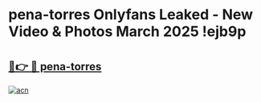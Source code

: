 # pena-torres Onlyfans Leaked - New Video & Photos March 2025 !ejb9p

# <h2><a href="https://4z7c90.iuczelnia.edu.pl?title=pena-torres&ref=ejb9p">🔗👉 🔴 pena-torres</a></h2>

[![acn](https://github.com/user-attachments/assets/0f9c940e-d8b0-45ae-aac7-cd30a18b3e1c)](https://4z7c90.iuczelnia.edu.pl?title=pena-torres&ref=ejb9p)

